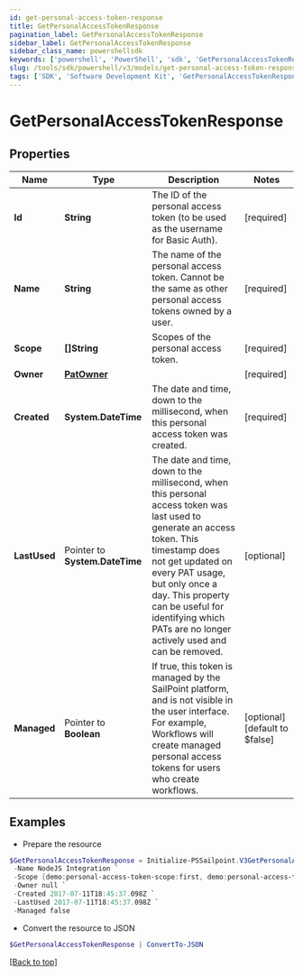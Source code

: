 ```yaml
---
id: get-personal-access-token-response
title: GetPersonalAccessTokenResponse
pagination_label: GetPersonalAccessTokenResponse
sidebar_label: GetPersonalAccessTokenResponse
sidebar_class_name: powershellsdk
keywords: ['powershell', 'PowerShell', 'sdk', 'GetPersonalAccessTokenResponse'] 
slug: /tools/sdk/powershell/v3/models/get-personal-access-token-response
tags: ['SDK', 'Software Development Kit', 'GetPersonalAccessTokenResponse']
---
```



# GetPersonalAccessTokenResponse

## Properties

Name | Type | Description | Notes
------------ | ------------- | ------------- | -------------
**Id** |  **String** | The ID of the personal access token (to be used as the username for Basic Auth). | [required]
**Name** |  **String** | The name of the personal access token. Cannot be the same as other personal access tokens owned by a user. | [required]
**Scope** |  **[]String** | Scopes of the personal  access token. | [required]
**Owner** |  [**PatOwner**](pat-owner) |  | [required]
**Created** |  **System.DateTime** | The date and time, down to the millisecond, when this personal access token was created. | [required]
**LastUsed** |  Pointer to **System.DateTime** | The date and time, down to the millisecond, when this personal access token was last used to generate an access token. This timestamp does not get updated on every PAT usage, but only once a day. This property can be useful for identifying which PATs are no longer actively used and can be removed. | [optional] 
**Managed** |  Pointer to **Boolean** | If true, this token is managed by the SailPoint platform, and is not visible in the user interface. For example, Workflows will create managed personal access tokens for users who create workflows. | [optional] [default to $false]

## Examples

- Prepare the resource
```powershell
$GetPersonalAccessTokenResponse = Initialize-PSSailpoint.V3GetPersonalAccessTokenResponse  -Id 86f1dc6fe8f54414950454cbb11278fa `
 -Name NodeJS Integration `
 -Scope [demo:personal-access-token-scope:first, demo:personal-access-token-scope:second] `
 -Owner null `
 -Created 2017-07-11T18:45:37.098Z `
 -LastUsed 2017-07-11T18:45:37.098Z `
 -Managed false
```

- Convert the resource to JSON
```powershell
$GetPersonalAccessTokenResponse | ConvertTo-JSON
```


[[Back to top]](#) 

